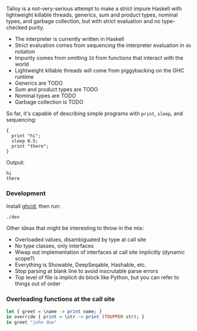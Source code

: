 Talloy is a not-very-serious attempt to make a strict impure Haskell with lightweight killable threads, generics, sum and product types, nominal types, and garbage collection, but with strict evaluation and no type-checked purity.

- The interpreter is currently written in Haskell
- Strict evaluation comes from sequencing the interpreter evaluation in `do` notation
- Impurity comes from omitting `IO` from functions that interact with the world
- Lightweight killable threads will come from piggybacking on the GHC runtime
- Generics are TODO
- Sum and product types are TODO
- Nominal types are TODO
- Garbage collection is TODO

So far, it's capable of describing simple programs with `print`, `sleep`, and sequencing:

```
{
  print "hi";
  sleep 0.5;
  print "there";
}
```

Output:

```
hi
there
```

### Development

Install [ghcid](https://github.com/ndmitchell/ghcid), then run:

```
./dev
```

Other ideas that might be interesting to throw in the mix:

- Overloaded values, disambiguated by type at call site
- No type classes, only interfaces
- Wwap out implementation of interfaces at call site implicitly (dynamic scope?)
- Everything is Showable, DeepSeqable, Hashable, etc.
- Stop parsing at blank line to avoid inscrutable parse errors
- Top level of file is implicit do block like Python, but you can refer to things out of order

### Overloading functions at the call site

```haskell
let { greet = \name -> print name; }
in override { print = \str -> print (TOUPPER str); }
in greet "john doe"
```
